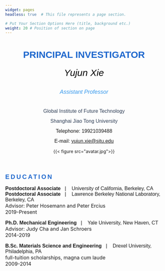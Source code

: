 ```yaml
---
widget: pages
headless: true  # This file represents a page section.

# Put Your Section Options Here (title, background etc.)
weight: 20 # Position of section on page
---
```


<div data-testid="richTextElement"><h1 style="font-size:30px; line-height:1.4em; text-align:center;margin-bottom:20px;"><span style="font-family:avenir-lt-w01_85-heavy1475544,avenir-lt-w05_85-heavy,sans-serif;color:#1D67CD;font-weight:bold;letter-spacing:normal;">
PRINCIPAL INVESTIGATOR</span></div>

<div style="width:100%">
  <div class="row">
    <div class="col-md-8" style="text-align:center;">
      <!-- 文字介绍 -->
      <h6><span style="color:#000000;font-size:30px;letter-spacing:normal;font-family:helvetica-w01-bold,helvetica-w02-bold,helvetica-lt-w10-bold,sans-serif;">
        Yujun Xie</span></h6>
      <h6 style="font-size:18px; line-height:1.3em;">
        <span style="color:#3899EC;letter-spacing:normal;font-size:18px;font-family:helvetica-w01-roman,helvetica-w02-roman,helvetica-lt-w10-roman,sans-serif;font-style:italic;">
        Assistant Professor</span>
      </h6>
      <p style="font-size:16px; line-height:1em;">
        <span style="font-family:arial,ms pgothic,dotum,helvetica,sans-serif;letter-spacing:normal;font-size:16px;color:#324158;">
        Global Institute of Future Technology</span>
      </p>
      <p class="font_8 wixui-rich-text__text" style="font-size:16px; line-height:1em;">
        <span style="color:#324158;" class="wixui-rich-text__text">
          <span style="font-size:16px;" class="wixui-rich-text__text">
            <span style="font-family:arial,ｍｓ ｐゴシック,ms pgothic,돋움,dotum,helvetica,sans-serif;" class="wixui-rich-text__text">
              <span style="letter-spacing:normal;" class="wixui-rich-text__text">
                Shanghai Jiao Tong University</span>
            </span>
          </span>
        </span>
      </p>
      <p class="font_8 wixui-rich-text__text" style="font-size:16px; line-height:1em;">
        <span style="font-size:16px;" class="wixui-rich-text__text">
          <span style="font-family:arial,ｍｓ ｐゴシック,ms pgothic,돋움,dotum,helvetica,sans-serif;" class="wixui-rich-text__text">
            <span style="letter-spacing:normal;" class="wixui-rich-text__text">
              Telephone: 19921039488</span>
          </span>
        </span>
      </p>
      <p class="font_8 wixui-rich-text__text" style="font-size:16px; line-height:1em;">
        <span style="font-family:arial,ｍｓ ｐゴシック,ms pgothic,돋움,dotum,helvetica,sans-serif;">
          <span style="letter-spacing:normal;">
            <span style="font-size:16px;">E-mail: </span>
            <span style="font-size:16px;">
              <a data-auto-recognition="true" href="mailto:yujun.xie@sjtu.edu">
                yujun.xie@sjtu.edu</a>
            </span>
          </span>
        </span>
      </p>
    </div>
    <div class="col-md-4" style="text-align:center;">
      <!-- 图像 -->
      <div data-testid="linkElement" class="j7pOnl">
        {{< figure src="avatar.jpg">}}
      </div>
    </div>
  </div>

  <br>
  <br>

  <div id="comp-lfq71qpv">
      <div id="comp-lbg5xpdw" data-testid="richTextElement"><h2  style="font-size:20px; line-height:normal;"><span style="color:#1D67CD;" ><span style="letter-spacing:0.2em;" class="wixui-rich-text__text"><span style="font-size:20px;" class="wixui-rich-text__text"><span style="font-family:avenir-lt-w01_85-heavy1475544,sans-serif;" class="wixui-rich-text__text">
      EDUCATION</span></span></span></span></h2></div>
      <div id="comp-lbg5xpdy" class="KcpHeO tz5f0K comp-lbg5xpdy wixui-rich-text" data-testid="richTextElement">
        <p style="font-size:16px; line-height:normal;">
        <span style="font-family:arial,ms pgothic,dotum,helvetica,sans-serif;">
          <span style="letter-spacing:normal;"><span style="font-size:16px;" ><span style="font-weight:bold;">Postdoctoral Associate</span>&nbsp; &nbsp;|&nbsp; &nbsp;</span></span>
          <span style="letter-spacing:normal;" class="wixui-rich-text__text"><span style="font-size:16px;" class="wixui-rich-text__text">University of California, Berkeley, CA</span></span>
        </span><br>
        <span style="font-family:arial,ms pgothic,dotum,helvetica,sans-serif;">
          <span style="letter-spacing:normal;"><span style="font-size:16px;" ><span style="font-weight:bold;">Postdoctoral Associate</span>&nbsp; &nbsp;|&nbsp; &nbsp;</span></span>
          <span style="letter-spacing:normal;" class="wixui-rich-text__text"><span style="font-size:16px;" class="wixui-rich-text__text">Lawrence Berkeley National Laboratory, Berkeley, CA</span></span>
        </span><br>
        <span style="letter-spacing:normal;"><span style="font-size:16px;">
          Advisor: Peter Hosemann and Peter Ercius </span></span><br>
        <span style="letter-spacing:normal;"><span style="font-size:16px;">
        2019-Present</span></span>
        </p>
        <p style="font-size:16px; line-height:normal;">
        <span style="font-family:arial,ms pgothic,dotum,helvetica,sans-serif;">
          <span style="letter-spacing:normal;" class="wixui-rich-text__text"><span style="font-size:16px;" class="wixui-rich-text__text"><span style="font-weight:bold;" class="wixui-rich-text__text">
          Ph.D. Mechanical Engineering</span>&nbsp; &nbsp;|&nbsp; &nbsp;</span></span>
          <span style="letter-spacing:normal;" class="wixui-rich-text__text"><span style="font-size:16px;" class="wixui-rich-text__text">
          Yale University, New Haven, CT</span></span>
        </span><br>
          <span style="letter-spacing:normal;"><span style="font-size:16px;">
          Advisor: Judy Cha and Jan Schroers </span></span><br>
          <span style="letter-spacing:normal;" class="wixui-rich-text__text"><span style="font-size:16px;" class="wixui-rich-text__text">
          2014-2019</span></span>
        </p>
        <p style="font-size:16px; line-height:normal;">
        <span style="font-family:arial,ms pgothic,dotum,helvetica,sans-serif;" >
          <span style="letter-spacing:normal;" ><span style="font-size:16px;" ><span style="font-weight:bold">
          B.Sc. Materials Science and Engineering</span>&nbsp; &nbsp;|&nbsp; &nbsp;</span></span>
          <span style="letter-spacing:normal;"><span style="font-size:16px;">
          Drexel University, Philadelphia, PA</span></span>
        </span><br>
        <span style="letter-spacing:normal;"><span style="font-size:16px;">
        full-tuition scholarships, magna cum laude</span></span><br>
        <span style="letter-spacing:normal;"><span style="font-size:16px;">
        2009-2014</span></span>
        </p>
      </div>
  </div>
</div>
